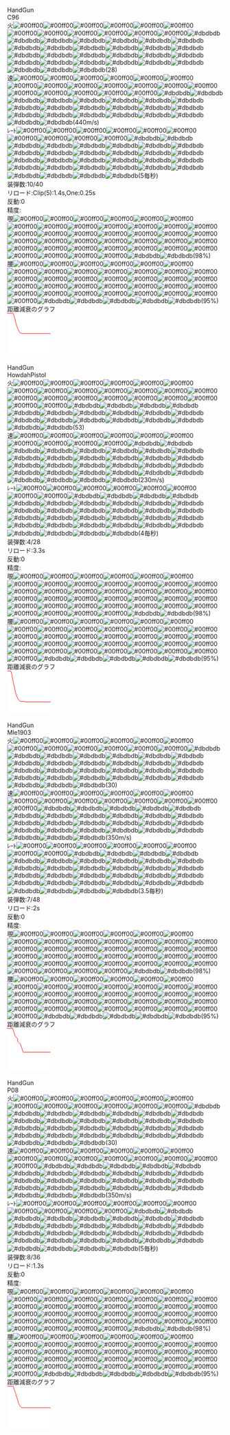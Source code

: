   
HandGun  
C96  
火![#00ff00](https://placehold.it/15/00ff00/000000?text=+)![#00ff00](https://placehold.it/15/00ff00/000000?text=+)![#00ff00](https://placehold.it/15/00ff00/000000?text=+)![#00ff00](https://placehold.it/15/00ff00/000000?text=+)![#00ff00](https://placehold.it/15/00ff00/000000?text=+)![#00ff00](https://placehold.it/15/00ff00/000000?text=+)![#00ff00](https://placehold.it/15/00ff00/000000?text=+)![#00ff00](https://placehold.it/15/00ff00/000000?text=+)![#00ff00](https://placehold.it/15/00ff00/000000?text=+)![#00ff00](https://placehold.it/15/00ff00/000000?text=+)![#00ff00](https://placehold.it/15/00ff00/000000?text=+)![#00ff00](https://placehold.it/15/00ff00/000000?text=+)![#dbdbdb](https://placehold.it/15/dbdbdb/000000?text=+)![#dbdbdb](https://placehold.it/15/dbdbdb/000000?text=+)![#dbdbdb](https://placehold.it/15/dbdbdb/000000?text=+)![#dbdbdb](https://placehold.it/15/dbdbdb/000000?text=+)![#dbdbdb](https://placehold.it/15/dbdbdb/000000?text=+)![#dbdbdb](https://placehold.it/15/dbdbdb/000000?text=+)![#dbdbdb](https://placehold.it/15/dbdbdb/000000?text=+)![#dbdbdb](https://placehold.it/15/dbdbdb/000000?text=+)![#dbdbdb](https://placehold.it/15/dbdbdb/000000?text=+)![#dbdbdb](https://placehold.it/15/dbdbdb/000000?text=+)![#dbdbdb](https://placehold.it/15/dbdbdb/000000?text=+)![#dbdbdb](https://placehold.it/15/dbdbdb/000000?text=+)![#dbdbdb](https://placehold.it/15/dbdbdb/000000?text=+)![#dbdbdb](https://placehold.it/15/dbdbdb/000000?text=+)![#dbdbdb](https://placehold.it/15/dbdbdb/000000?text=+)![#dbdbdb](https://placehold.it/15/dbdbdb/000000?text=+)![#dbdbdb](https://placehold.it/15/dbdbdb/000000?text=+)![#dbdbdb](https://placehold.it/15/dbdbdb/000000?text=+)![#dbdbdb](https://placehold.it/15/dbdbdb/000000?text=+)![#dbdbdb](https://placehold.it/15/dbdbdb/000000?text=+)![#dbdbdb](https://placehold.it/15/dbdbdb/000000?text=+)![#dbdbdb](https://placehold.it/15/dbdbdb/000000?text=+)![#dbdbdb](https://placehold.it/15/dbdbdb/000000?text=+)![#dbdbdb](https://placehold.it/15/dbdbdb/000000?text=+)![#dbdbdb](https://placehold.it/15/dbdbdb/000000?text=+)![#dbdbdb](https://placehold.it/15/dbdbdb/000000?text=+)![#dbdbdb](https://placehold.it/15/dbdbdb/000000?text=+)![#dbdbdb](https://placehold.it/15/dbdbdb/000000?text=+)(28)  
速![#00ff00](https://placehold.it/15/00ff00/000000?text=+)![#00ff00](https://placehold.it/15/00ff00/000000?text=+)![#00ff00](https://placehold.it/15/00ff00/000000?text=+)![#00ff00](https://placehold.it/15/00ff00/000000?text=+)![#00ff00](https://placehold.it/15/00ff00/000000?text=+)![#00ff00](https://placehold.it/15/00ff00/000000?text=+)![#00ff00](https://placehold.it/15/00ff00/000000?text=+)![#00ff00](https://placehold.it/15/00ff00/000000?text=+)![#00ff00](https://placehold.it/15/00ff00/000000?text=+)![#00ff00](https://placehold.it/15/00ff00/000000?text=+)![#00ff00](https://placehold.it/15/00ff00/000000?text=+)![#00ff00](https://placehold.it/15/00ff00/000000?text=+)![#00ff00](https://placehold.it/15/00ff00/000000?text=+)![#00ff00](https://placehold.it/15/00ff00/000000?text=+)![#00ff00](https://placehold.it/15/00ff00/000000?text=+)![#00ff00](https://placehold.it/15/00ff00/000000?text=+)![#00ff00](https://placehold.it/15/00ff00/000000?text=+)![#00ff00](https://placehold.it/15/00ff00/000000?text=+)![#dbdbdb](https://placehold.it/15/dbdbdb/000000?text=+)![#dbdbdb](https://placehold.it/15/dbdbdb/000000?text=+)![#dbdbdb](https://placehold.it/15/dbdbdb/000000?text=+)![#dbdbdb](https://placehold.it/15/dbdbdb/000000?text=+)![#dbdbdb](https://placehold.it/15/dbdbdb/000000?text=+)![#dbdbdb](https://placehold.it/15/dbdbdb/000000?text=+)![#dbdbdb](https://placehold.it/15/dbdbdb/000000?text=+)![#dbdbdb](https://placehold.it/15/dbdbdb/000000?text=+)![#dbdbdb](https://placehold.it/15/dbdbdb/000000?text=+)![#dbdbdb](https://placehold.it/15/dbdbdb/000000?text=+)![#dbdbdb](https://placehold.it/15/dbdbdb/000000?text=+)![#dbdbdb](https://placehold.it/15/dbdbdb/000000?text=+)![#dbdbdb](https://placehold.it/15/dbdbdb/000000?text=+)![#dbdbdb](https://placehold.it/15/dbdbdb/000000?text=+)![#dbdbdb](https://placehold.it/15/dbdbdb/000000?text=+)![#dbdbdb](https://placehold.it/15/dbdbdb/000000?text=+)![#dbdbdb](https://placehold.it/15/dbdbdb/000000?text=+)![#dbdbdb](https://placehold.it/15/dbdbdb/000000?text=+)![#dbdbdb](https://placehold.it/15/dbdbdb/000000?text=+)![#dbdbdb](https://placehold.it/15/dbdbdb/000000?text=+)![#dbdbdb](https://placehold.it/15/dbdbdb/000000?text=+)![#dbdbdb](https://placehold.it/15/dbdbdb/000000?text=+)(440m/s)  
ﾚｰﾄ![#00ff00](https://placehold.it/15/00ff00/000000?text=+)![#00ff00](https://placehold.it/15/00ff00/000000?text=+)![#00ff00](https://placehold.it/15/00ff00/000000?text=+)![#00ff00](https://placehold.it/15/00ff00/000000?text=+)![#00ff00](https://placehold.it/15/00ff00/000000?text=+)![#00ff00](https://placehold.it/15/00ff00/000000?text=+)![#00ff00](https://placehold.it/15/00ff00/000000?text=+)![#00ff00](https://placehold.it/15/00ff00/000000?text=+)![#00ff00](https://placehold.it/15/00ff00/000000?text=+)![#00ff00](https://placehold.it/15/00ff00/000000?text=+)![#dbdbdb](https://placehold.it/15/dbdbdb/000000?text=+)![#dbdbdb](https://placehold.it/15/dbdbdb/000000?text=+)![#dbdbdb](https://placehold.it/15/dbdbdb/000000?text=+)![#dbdbdb](https://placehold.it/15/dbdbdb/000000?text=+)![#dbdbdb](https://placehold.it/15/dbdbdb/000000?text=+)![#dbdbdb](https://placehold.it/15/dbdbdb/000000?text=+)![#dbdbdb](https://placehold.it/15/dbdbdb/000000?text=+)![#dbdbdb](https://placehold.it/15/dbdbdb/000000?text=+)![#dbdbdb](https://placehold.it/15/dbdbdb/000000?text=+)![#dbdbdb](https://placehold.it/15/dbdbdb/000000?text=+)![#dbdbdb](https://placehold.it/15/dbdbdb/000000?text=+)![#dbdbdb](https://placehold.it/15/dbdbdb/000000?text=+)![#dbdbdb](https://placehold.it/15/dbdbdb/000000?text=+)![#dbdbdb](https://placehold.it/15/dbdbdb/000000?text=+)![#dbdbdb](https://placehold.it/15/dbdbdb/000000?text=+)![#dbdbdb](https://placehold.it/15/dbdbdb/000000?text=+)![#dbdbdb](https://placehold.it/15/dbdbdb/000000?text=+)![#dbdbdb](https://placehold.it/15/dbdbdb/000000?text=+)![#dbdbdb](https://placehold.it/15/dbdbdb/000000?text=+)![#dbdbdb](https://placehold.it/15/dbdbdb/000000?text=+)![#dbdbdb](https://placehold.it/15/dbdbdb/000000?text=+)![#dbdbdb](https://placehold.it/15/dbdbdb/000000?text=+)![#dbdbdb](https://placehold.it/15/dbdbdb/000000?text=+)![#dbdbdb](https://placehold.it/15/dbdbdb/000000?text=+)![#dbdbdb](https://placehold.it/15/dbdbdb/000000?text=+)![#dbdbdb](https://placehold.it/15/dbdbdb/000000?text=+)![#dbdbdb](https://placehold.it/15/dbdbdb/000000?text=+)![#dbdbdb](https://placehold.it/15/dbdbdb/000000?text=+)![#dbdbdb](https://placehold.it/15/dbdbdb/000000?text=+)![#dbdbdb](https://placehold.it/15/dbdbdb/000000?text=+)(5毎秒)  
装弾数:10/40  
リロード:Clip(5):1.4s,One:0.25s  
反動:0  
精度:  
覗![#00ff00](https://placehold.it/15/00ff00/000000?text=+)![#00ff00](https://placehold.it/15/00ff00/000000?text=+)![#00ff00](https://placehold.it/15/00ff00/000000?text=+)![#00ff00](https://placehold.it/15/00ff00/000000?text=+)![#00ff00](https://placehold.it/15/00ff00/000000?text=+)![#00ff00](https://placehold.it/15/00ff00/000000?text=+)![#00ff00](https://placehold.it/15/00ff00/000000?text=+)![#00ff00](https://placehold.it/15/00ff00/000000?text=+)![#00ff00](https://placehold.it/15/00ff00/000000?text=+)![#00ff00](https://placehold.it/15/00ff00/000000?text=+)![#00ff00](https://placehold.it/15/00ff00/000000?text=+)![#00ff00](https://placehold.it/15/00ff00/000000?text=+)![#00ff00](https://placehold.it/15/00ff00/000000?text=+)![#00ff00](https://placehold.it/15/00ff00/000000?text=+)![#00ff00](https://placehold.it/15/00ff00/000000?text=+)![#00ff00](https://placehold.it/15/00ff00/000000?text=+)![#00ff00](https://placehold.it/15/00ff00/000000?text=+)![#00ff00](https://placehold.it/15/00ff00/000000?text=+)![#00ff00](https://placehold.it/15/00ff00/000000?text=+)![#00ff00](https://placehold.it/15/00ff00/000000?text=+)![#00ff00](https://placehold.it/15/00ff00/000000?text=+)![#00ff00](https://placehold.it/15/00ff00/000000?text=+)![#00ff00](https://placehold.it/15/00ff00/000000?text=+)![#00ff00](https://placehold.it/15/00ff00/000000?text=+)![#00ff00](https://placehold.it/15/00ff00/000000?text=+)![#00ff00](https://placehold.it/15/00ff00/000000?text=+)![#00ff00](https://placehold.it/15/00ff00/000000?text=+)![#00ff00](https://placehold.it/15/00ff00/000000?text=+)![#00ff00](https://placehold.it/15/00ff00/000000?text=+)![#00ff00](https://placehold.it/15/00ff00/000000?text=+)![#00ff00](https://placehold.it/15/00ff00/000000?text=+)![#00ff00](https://placehold.it/15/00ff00/000000?text=+)![#00ff00](https://placehold.it/15/00ff00/000000?text=+)![#00ff00](https://placehold.it/15/00ff00/000000?text=+)![#00ff00](https://placehold.it/15/00ff00/000000?text=+)![#00ff00](https://placehold.it/15/00ff00/000000?text=+)![#00ff00](https://placehold.it/15/00ff00/000000?text=+)![#00ff00](https://placehold.it/15/00ff00/000000?text=+)![#dbdbdb](https://placehold.it/15/dbdbdb/000000?text=+)![#dbdbdb](https://placehold.it/15/dbdbdb/000000?text=+)(98%)  
腰![#00ff00](https://placehold.it/15/00ff00/000000?text=+)![#00ff00](https://placehold.it/15/00ff00/000000?text=+)![#00ff00](https://placehold.it/15/00ff00/000000?text=+)![#00ff00](https://placehold.it/15/00ff00/000000?text=+)![#00ff00](https://placehold.it/15/00ff00/000000?text=+)![#00ff00](https://placehold.it/15/00ff00/000000?text=+)![#00ff00](https://placehold.it/15/00ff00/000000?text=+)![#00ff00](https://placehold.it/15/00ff00/000000?text=+)![#00ff00](https://placehold.it/15/00ff00/000000?text=+)![#00ff00](https://placehold.it/15/00ff00/000000?text=+)![#00ff00](https://placehold.it/15/00ff00/000000?text=+)![#00ff00](https://placehold.it/15/00ff00/000000?text=+)![#00ff00](https://placehold.it/15/00ff00/000000?text=+)![#00ff00](https://placehold.it/15/00ff00/000000?text=+)![#00ff00](https://placehold.it/15/00ff00/000000?text=+)![#00ff00](https://placehold.it/15/00ff00/000000?text=+)![#00ff00](https://placehold.it/15/00ff00/000000?text=+)![#00ff00](https://placehold.it/15/00ff00/000000?text=+)![#00ff00](https://placehold.it/15/00ff00/000000?text=+)![#00ff00](https://placehold.it/15/00ff00/000000?text=+)![#00ff00](https://placehold.it/15/00ff00/000000?text=+)![#00ff00](https://placehold.it/15/00ff00/000000?text=+)![#00ff00](https://placehold.it/15/00ff00/000000?text=+)![#00ff00](https://placehold.it/15/00ff00/000000?text=+)![#00ff00](https://placehold.it/15/00ff00/000000?text=+)![#00ff00](https://placehold.it/15/00ff00/000000?text=+)![#00ff00](https://placehold.it/15/00ff00/000000?text=+)![#00ff00](https://placehold.it/15/00ff00/000000?text=+)![#00ff00](https://placehold.it/15/00ff00/000000?text=+)![#00ff00](https://placehold.it/15/00ff00/000000?text=+)![#00ff00](https://placehold.it/15/00ff00/000000?text=+)![#00ff00](https://placehold.it/15/00ff00/000000?text=+)![#00ff00](https://placehold.it/15/00ff00/000000?text=+)![#00ff00](https://placehold.it/15/00ff00/000000?text=+)![#00ff00](https://placehold.it/15/00ff00/000000?text=+)![#dbdbdb](https://placehold.it/15/dbdbdb/000000?text=+)![#dbdbdb](https://placehold.it/15/dbdbdb/000000?text=+)![#dbdbdb](https://placehold.it/15/dbdbdb/000000?text=+)![#dbdbdb](https://placehold.it/15/dbdbdb/000000?text=+)![#dbdbdb](https://placehold.it/15/dbdbdb/000000?text=+)(95%)  
距離減衰のグラフ  
![C96](https://raw.githubusercontent.com/MineDeepRock/MineDeepRock.github.io/master/data/C96.png)
  
HandGun  
HowdahPistol  
火![#00ff00](https://placehold.it/15/00ff00/000000?text=+)![#00ff00](https://placehold.it/15/00ff00/000000?text=+)![#00ff00](https://placehold.it/15/00ff00/000000?text=+)![#00ff00](https://placehold.it/15/00ff00/000000?text=+)![#00ff00](https://placehold.it/15/00ff00/000000?text=+)![#00ff00](https://placehold.it/15/00ff00/000000?text=+)![#00ff00](https://placehold.it/15/00ff00/000000?text=+)![#00ff00](https://placehold.it/15/00ff00/000000?text=+)![#00ff00](https://placehold.it/15/00ff00/000000?text=+)![#00ff00](https://placehold.it/15/00ff00/000000?text=+)![#00ff00](https://placehold.it/15/00ff00/000000?text=+)![#00ff00](https://placehold.it/15/00ff00/000000?text=+)![#00ff00](https://placehold.it/15/00ff00/000000?text=+)![#00ff00](https://placehold.it/15/00ff00/000000?text=+)![#00ff00](https://placehold.it/15/00ff00/000000?text=+)![#00ff00](https://placehold.it/15/00ff00/000000?text=+)![#00ff00](https://placehold.it/15/00ff00/000000?text=+)![#00ff00](https://placehold.it/15/00ff00/000000?text=+)![#00ff00](https://placehold.it/15/00ff00/000000?text=+)![#00ff00](https://placehold.it/15/00ff00/000000?text=+)![#00ff00](https://placehold.it/15/00ff00/000000?text=+)![#00ff00](https://placehold.it/15/00ff00/000000?text=+)![#dbdbdb](https://placehold.it/15/dbdbdb/000000?text=+)![#dbdbdb](https://placehold.it/15/dbdbdb/000000?text=+)![#dbdbdb](https://placehold.it/15/dbdbdb/000000?text=+)![#dbdbdb](https://placehold.it/15/dbdbdb/000000?text=+)![#dbdbdb](https://placehold.it/15/dbdbdb/000000?text=+)![#dbdbdb](https://placehold.it/15/dbdbdb/000000?text=+)![#dbdbdb](https://placehold.it/15/dbdbdb/000000?text=+)![#dbdbdb](https://placehold.it/15/dbdbdb/000000?text=+)![#dbdbdb](https://placehold.it/15/dbdbdb/000000?text=+)![#dbdbdb](https://placehold.it/15/dbdbdb/000000?text=+)![#dbdbdb](https://placehold.it/15/dbdbdb/000000?text=+)![#dbdbdb](https://placehold.it/15/dbdbdb/000000?text=+)![#dbdbdb](https://placehold.it/15/dbdbdb/000000?text=+)![#dbdbdb](https://placehold.it/15/dbdbdb/000000?text=+)![#dbdbdb](https://placehold.it/15/dbdbdb/000000?text=+)![#dbdbdb](https://placehold.it/15/dbdbdb/000000?text=+)![#dbdbdb](https://placehold.it/15/dbdbdb/000000?text=+)![#dbdbdb](https://placehold.it/15/dbdbdb/000000?text=+)(53)  
速![#00ff00](https://placehold.it/15/00ff00/000000?text=+)![#00ff00](https://placehold.it/15/00ff00/000000?text=+)![#00ff00](https://placehold.it/15/00ff00/000000?text=+)![#00ff00](https://placehold.it/15/00ff00/000000?text=+)![#00ff00](https://placehold.it/15/00ff00/000000?text=+)![#00ff00](https://placehold.it/15/00ff00/000000?text=+)![#00ff00](https://placehold.it/15/00ff00/000000?text=+)![#00ff00](https://placehold.it/15/00ff00/000000?text=+)![#00ff00](https://placehold.it/15/00ff00/000000?text=+)![#00ff00](https://placehold.it/15/00ff00/000000?text=+)![#dbdbdb](https://placehold.it/15/dbdbdb/000000?text=+)![#dbdbdb](https://placehold.it/15/dbdbdb/000000?text=+)![#dbdbdb](https://placehold.it/15/dbdbdb/000000?text=+)![#dbdbdb](https://placehold.it/15/dbdbdb/000000?text=+)![#dbdbdb](https://placehold.it/15/dbdbdb/000000?text=+)![#dbdbdb](https://placehold.it/15/dbdbdb/000000?text=+)![#dbdbdb](https://placehold.it/15/dbdbdb/000000?text=+)![#dbdbdb](https://placehold.it/15/dbdbdb/000000?text=+)![#dbdbdb](https://placehold.it/15/dbdbdb/000000?text=+)![#dbdbdb](https://placehold.it/15/dbdbdb/000000?text=+)![#dbdbdb](https://placehold.it/15/dbdbdb/000000?text=+)![#dbdbdb](https://placehold.it/15/dbdbdb/000000?text=+)![#dbdbdb](https://placehold.it/15/dbdbdb/000000?text=+)![#dbdbdb](https://placehold.it/15/dbdbdb/000000?text=+)![#dbdbdb](https://placehold.it/15/dbdbdb/000000?text=+)![#dbdbdb](https://placehold.it/15/dbdbdb/000000?text=+)![#dbdbdb](https://placehold.it/15/dbdbdb/000000?text=+)![#dbdbdb](https://placehold.it/15/dbdbdb/000000?text=+)![#dbdbdb](https://placehold.it/15/dbdbdb/000000?text=+)![#dbdbdb](https://placehold.it/15/dbdbdb/000000?text=+)![#dbdbdb](https://placehold.it/15/dbdbdb/000000?text=+)![#dbdbdb](https://placehold.it/15/dbdbdb/000000?text=+)![#dbdbdb](https://placehold.it/15/dbdbdb/000000?text=+)![#dbdbdb](https://placehold.it/15/dbdbdb/000000?text=+)![#dbdbdb](https://placehold.it/15/dbdbdb/000000?text=+)![#dbdbdb](https://placehold.it/15/dbdbdb/000000?text=+)![#dbdbdb](https://placehold.it/15/dbdbdb/000000?text=+)![#dbdbdb](https://placehold.it/15/dbdbdb/000000?text=+)![#dbdbdb](https://placehold.it/15/dbdbdb/000000?text=+)![#dbdbdb](https://placehold.it/15/dbdbdb/000000?text=+)(230m/s)  
ﾚｰﾄ![#00ff00](https://placehold.it/15/00ff00/000000?text=+)![#00ff00](https://placehold.it/15/00ff00/000000?text=+)![#00ff00](https://placehold.it/15/00ff00/000000?text=+)![#00ff00](https://placehold.it/15/00ff00/000000?text=+)![#00ff00](https://placehold.it/15/00ff00/000000?text=+)![#00ff00](https://placehold.it/15/00ff00/000000?text=+)![#00ff00](https://placehold.it/15/00ff00/000000?text=+)![#00ff00](https://placehold.it/15/00ff00/000000?text=+)![#dbdbdb](https://placehold.it/15/dbdbdb/000000?text=+)![#dbdbdb](https://placehold.it/15/dbdbdb/000000?text=+)![#dbdbdb](https://placehold.it/15/dbdbdb/000000?text=+)![#dbdbdb](https://placehold.it/15/dbdbdb/000000?text=+)![#dbdbdb](https://placehold.it/15/dbdbdb/000000?text=+)![#dbdbdb](https://placehold.it/15/dbdbdb/000000?text=+)![#dbdbdb](https://placehold.it/15/dbdbdb/000000?text=+)![#dbdbdb](https://placehold.it/15/dbdbdb/000000?text=+)![#dbdbdb](https://placehold.it/15/dbdbdb/000000?text=+)![#dbdbdb](https://placehold.it/15/dbdbdb/000000?text=+)![#dbdbdb](https://placehold.it/15/dbdbdb/000000?text=+)![#dbdbdb](https://placehold.it/15/dbdbdb/000000?text=+)![#dbdbdb](https://placehold.it/15/dbdbdb/000000?text=+)![#dbdbdb](https://placehold.it/15/dbdbdb/000000?text=+)![#dbdbdb](https://placehold.it/15/dbdbdb/000000?text=+)![#dbdbdb](https://placehold.it/15/dbdbdb/000000?text=+)![#dbdbdb](https://placehold.it/15/dbdbdb/000000?text=+)![#dbdbdb](https://placehold.it/15/dbdbdb/000000?text=+)![#dbdbdb](https://placehold.it/15/dbdbdb/000000?text=+)![#dbdbdb](https://placehold.it/15/dbdbdb/000000?text=+)![#dbdbdb](https://placehold.it/15/dbdbdb/000000?text=+)![#dbdbdb](https://placehold.it/15/dbdbdb/000000?text=+)![#dbdbdb](https://placehold.it/15/dbdbdb/000000?text=+)![#dbdbdb](https://placehold.it/15/dbdbdb/000000?text=+)![#dbdbdb](https://placehold.it/15/dbdbdb/000000?text=+)![#dbdbdb](https://placehold.it/15/dbdbdb/000000?text=+)![#dbdbdb](https://placehold.it/15/dbdbdb/000000?text=+)![#dbdbdb](https://placehold.it/15/dbdbdb/000000?text=+)![#dbdbdb](https://placehold.it/15/dbdbdb/000000?text=+)![#dbdbdb](https://placehold.it/15/dbdbdb/000000?text=+)![#dbdbdb](https://placehold.it/15/dbdbdb/000000?text=+)![#dbdbdb](https://placehold.it/15/dbdbdb/000000?text=+)(4毎秒)  
装弾数:4/28  
リロード:3.3s  
反動:0  
精度:  
覗![#00ff00](https://placehold.it/15/00ff00/000000?text=+)![#00ff00](https://placehold.it/15/00ff00/000000?text=+)![#00ff00](https://placehold.it/15/00ff00/000000?text=+)![#00ff00](https://placehold.it/15/00ff00/000000?text=+)![#00ff00](https://placehold.it/15/00ff00/000000?text=+)![#00ff00](https://placehold.it/15/00ff00/000000?text=+)![#00ff00](https://placehold.it/15/00ff00/000000?text=+)![#00ff00](https://placehold.it/15/00ff00/000000?text=+)![#00ff00](https://placehold.it/15/00ff00/000000?text=+)![#00ff00](https://placehold.it/15/00ff00/000000?text=+)![#00ff00](https://placehold.it/15/00ff00/000000?text=+)![#00ff00](https://placehold.it/15/00ff00/000000?text=+)![#00ff00](https://placehold.it/15/00ff00/000000?text=+)![#00ff00](https://placehold.it/15/00ff00/000000?text=+)![#00ff00](https://placehold.it/15/00ff00/000000?text=+)![#00ff00](https://placehold.it/15/00ff00/000000?text=+)![#00ff00](https://placehold.it/15/00ff00/000000?text=+)![#00ff00](https://placehold.it/15/00ff00/000000?text=+)![#00ff00](https://placehold.it/15/00ff00/000000?text=+)![#00ff00](https://placehold.it/15/00ff00/000000?text=+)![#00ff00](https://placehold.it/15/00ff00/000000?text=+)![#00ff00](https://placehold.it/15/00ff00/000000?text=+)![#00ff00](https://placehold.it/15/00ff00/000000?text=+)![#00ff00](https://placehold.it/15/00ff00/000000?text=+)![#00ff00](https://placehold.it/15/00ff00/000000?text=+)![#00ff00](https://placehold.it/15/00ff00/000000?text=+)![#00ff00](https://placehold.it/15/00ff00/000000?text=+)![#00ff00](https://placehold.it/15/00ff00/000000?text=+)![#00ff00](https://placehold.it/15/00ff00/000000?text=+)![#00ff00](https://placehold.it/15/00ff00/000000?text=+)![#00ff00](https://placehold.it/15/00ff00/000000?text=+)![#00ff00](https://placehold.it/15/00ff00/000000?text=+)![#00ff00](https://placehold.it/15/00ff00/000000?text=+)![#00ff00](https://placehold.it/15/00ff00/000000?text=+)![#00ff00](https://placehold.it/15/00ff00/000000?text=+)![#00ff00](https://placehold.it/15/00ff00/000000?text=+)![#00ff00](https://placehold.it/15/00ff00/000000?text=+)![#00ff00](https://placehold.it/15/00ff00/000000?text=+)![#dbdbdb](https://placehold.it/15/dbdbdb/000000?text=+)![#dbdbdb](https://placehold.it/15/dbdbdb/000000?text=+)(98%)  
腰![#00ff00](https://placehold.it/15/00ff00/000000?text=+)![#00ff00](https://placehold.it/15/00ff00/000000?text=+)![#00ff00](https://placehold.it/15/00ff00/000000?text=+)![#00ff00](https://placehold.it/15/00ff00/000000?text=+)![#00ff00](https://placehold.it/15/00ff00/000000?text=+)![#00ff00](https://placehold.it/15/00ff00/000000?text=+)![#00ff00](https://placehold.it/15/00ff00/000000?text=+)![#00ff00](https://placehold.it/15/00ff00/000000?text=+)![#00ff00](https://placehold.it/15/00ff00/000000?text=+)![#00ff00](https://placehold.it/15/00ff00/000000?text=+)![#00ff00](https://placehold.it/15/00ff00/000000?text=+)![#00ff00](https://placehold.it/15/00ff00/000000?text=+)![#00ff00](https://placehold.it/15/00ff00/000000?text=+)![#00ff00](https://placehold.it/15/00ff00/000000?text=+)![#00ff00](https://placehold.it/15/00ff00/000000?text=+)![#00ff00](https://placehold.it/15/00ff00/000000?text=+)![#00ff00](https://placehold.it/15/00ff00/000000?text=+)![#00ff00](https://placehold.it/15/00ff00/000000?text=+)![#00ff00](https://placehold.it/15/00ff00/000000?text=+)![#00ff00](https://placehold.it/15/00ff00/000000?text=+)![#00ff00](https://placehold.it/15/00ff00/000000?text=+)![#00ff00](https://placehold.it/15/00ff00/000000?text=+)![#00ff00](https://placehold.it/15/00ff00/000000?text=+)![#00ff00](https://placehold.it/15/00ff00/000000?text=+)![#00ff00](https://placehold.it/15/00ff00/000000?text=+)![#00ff00](https://placehold.it/15/00ff00/000000?text=+)![#00ff00](https://placehold.it/15/00ff00/000000?text=+)![#00ff00](https://placehold.it/15/00ff00/000000?text=+)![#00ff00](https://placehold.it/15/00ff00/000000?text=+)![#00ff00](https://placehold.it/15/00ff00/000000?text=+)![#00ff00](https://placehold.it/15/00ff00/000000?text=+)![#00ff00](https://placehold.it/15/00ff00/000000?text=+)![#00ff00](https://placehold.it/15/00ff00/000000?text=+)![#00ff00](https://placehold.it/15/00ff00/000000?text=+)![#00ff00](https://placehold.it/15/00ff00/000000?text=+)![#dbdbdb](https://placehold.it/15/dbdbdb/000000?text=+)![#dbdbdb](https://placehold.it/15/dbdbdb/000000?text=+)![#dbdbdb](https://placehold.it/15/dbdbdb/000000?text=+)![#dbdbdb](https://placehold.it/15/dbdbdb/000000?text=+)![#dbdbdb](https://placehold.it/15/dbdbdb/000000?text=+)(95%)  
距離減衰のグラフ  
![HowdahPistol](https://raw.githubusercontent.com/MineDeepRock/MineDeepRock.github.io/master/data/HowdahPistol.png)
  
HandGun  
Mle1903  
火![#00ff00](https://placehold.it/15/00ff00/000000?text=+)![#00ff00](https://placehold.it/15/00ff00/000000?text=+)![#00ff00](https://placehold.it/15/00ff00/000000?text=+)![#00ff00](https://placehold.it/15/00ff00/000000?text=+)![#00ff00](https://placehold.it/15/00ff00/000000?text=+)![#00ff00](https://placehold.it/15/00ff00/000000?text=+)![#00ff00](https://placehold.it/15/00ff00/000000?text=+)![#00ff00](https://placehold.it/15/00ff00/000000?text=+)![#00ff00](https://placehold.it/15/00ff00/000000?text=+)![#00ff00](https://placehold.it/15/00ff00/000000?text=+)![#00ff00](https://placehold.it/15/00ff00/000000?text=+)![#00ff00](https://placehold.it/15/00ff00/000000?text=+)![#dbdbdb](https://placehold.it/15/dbdbdb/000000?text=+)![#dbdbdb](https://placehold.it/15/dbdbdb/000000?text=+)![#dbdbdb](https://placehold.it/15/dbdbdb/000000?text=+)![#dbdbdb](https://placehold.it/15/dbdbdb/000000?text=+)![#dbdbdb](https://placehold.it/15/dbdbdb/000000?text=+)![#dbdbdb](https://placehold.it/15/dbdbdb/000000?text=+)![#dbdbdb](https://placehold.it/15/dbdbdb/000000?text=+)![#dbdbdb](https://placehold.it/15/dbdbdb/000000?text=+)![#dbdbdb](https://placehold.it/15/dbdbdb/000000?text=+)![#dbdbdb](https://placehold.it/15/dbdbdb/000000?text=+)![#dbdbdb](https://placehold.it/15/dbdbdb/000000?text=+)![#dbdbdb](https://placehold.it/15/dbdbdb/000000?text=+)![#dbdbdb](https://placehold.it/15/dbdbdb/000000?text=+)![#dbdbdb](https://placehold.it/15/dbdbdb/000000?text=+)![#dbdbdb](https://placehold.it/15/dbdbdb/000000?text=+)![#dbdbdb](https://placehold.it/15/dbdbdb/000000?text=+)![#dbdbdb](https://placehold.it/15/dbdbdb/000000?text=+)![#dbdbdb](https://placehold.it/15/dbdbdb/000000?text=+)![#dbdbdb](https://placehold.it/15/dbdbdb/000000?text=+)![#dbdbdb](https://placehold.it/15/dbdbdb/000000?text=+)![#dbdbdb](https://placehold.it/15/dbdbdb/000000?text=+)![#dbdbdb](https://placehold.it/15/dbdbdb/000000?text=+)![#dbdbdb](https://placehold.it/15/dbdbdb/000000?text=+)![#dbdbdb](https://placehold.it/15/dbdbdb/000000?text=+)![#dbdbdb](https://placehold.it/15/dbdbdb/000000?text=+)![#dbdbdb](https://placehold.it/15/dbdbdb/000000?text=+)![#dbdbdb](https://placehold.it/15/dbdbdb/000000?text=+)![#dbdbdb](https://placehold.it/15/dbdbdb/000000?text=+)(30)  
速![#00ff00](https://placehold.it/15/00ff00/000000?text=+)![#00ff00](https://placehold.it/15/00ff00/000000?text=+)![#00ff00](https://placehold.it/15/00ff00/000000?text=+)![#00ff00](https://placehold.it/15/00ff00/000000?text=+)![#00ff00](https://placehold.it/15/00ff00/000000?text=+)![#00ff00](https://placehold.it/15/00ff00/000000?text=+)![#00ff00](https://placehold.it/15/00ff00/000000?text=+)![#00ff00](https://placehold.it/15/00ff00/000000?text=+)![#00ff00](https://placehold.it/15/00ff00/000000?text=+)![#00ff00](https://placehold.it/15/00ff00/000000?text=+)![#00ff00](https://placehold.it/15/00ff00/000000?text=+)![#00ff00](https://placehold.it/15/00ff00/000000?text=+)![#00ff00](https://placehold.it/15/00ff00/000000?text=+)![#00ff00](https://placehold.it/15/00ff00/000000?text=+)![#dbdbdb](https://placehold.it/15/dbdbdb/000000?text=+)![#dbdbdb](https://placehold.it/15/dbdbdb/000000?text=+)![#dbdbdb](https://placehold.it/15/dbdbdb/000000?text=+)![#dbdbdb](https://placehold.it/15/dbdbdb/000000?text=+)![#dbdbdb](https://placehold.it/15/dbdbdb/000000?text=+)![#dbdbdb](https://placehold.it/15/dbdbdb/000000?text=+)![#dbdbdb](https://placehold.it/15/dbdbdb/000000?text=+)![#dbdbdb](https://placehold.it/15/dbdbdb/000000?text=+)![#dbdbdb](https://placehold.it/15/dbdbdb/000000?text=+)![#dbdbdb](https://placehold.it/15/dbdbdb/000000?text=+)![#dbdbdb](https://placehold.it/15/dbdbdb/000000?text=+)![#dbdbdb](https://placehold.it/15/dbdbdb/000000?text=+)![#dbdbdb](https://placehold.it/15/dbdbdb/000000?text=+)![#dbdbdb](https://placehold.it/15/dbdbdb/000000?text=+)![#dbdbdb](https://placehold.it/15/dbdbdb/000000?text=+)![#dbdbdb](https://placehold.it/15/dbdbdb/000000?text=+)![#dbdbdb](https://placehold.it/15/dbdbdb/000000?text=+)![#dbdbdb](https://placehold.it/15/dbdbdb/000000?text=+)![#dbdbdb](https://placehold.it/15/dbdbdb/000000?text=+)![#dbdbdb](https://placehold.it/15/dbdbdb/000000?text=+)![#dbdbdb](https://placehold.it/15/dbdbdb/000000?text=+)![#dbdbdb](https://placehold.it/15/dbdbdb/000000?text=+)![#dbdbdb](https://placehold.it/15/dbdbdb/000000?text=+)![#dbdbdb](https://placehold.it/15/dbdbdb/000000?text=+)![#dbdbdb](https://placehold.it/15/dbdbdb/000000?text=+)![#dbdbdb](https://placehold.it/15/dbdbdb/000000?text=+)(350m/s)  
ﾚｰﾄ![#00ff00](https://placehold.it/15/00ff00/000000?text=+)![#00ff00](https://placehold.it/15/00ff00/000000?text=+)![#00ff00](https://placehold.it/15/00ff00/000000?text=+)![#00ff00](https://placehold.it/15/00ff00/000000?text=+)![#00ff00](https://placehold.it/15/00ff00/000000?text=+)![#00ff00](https://placehold.it/15/00ff00/000000?text=+)![#00ff00](https://placehold.it/15/00ff00/000000?text=+)![#00ff00](https://placehold.it/15/00ff00/000000?text=+)![#dbdbdb](https://placehold.it/15/dbdbdb/000000?text=+)![#dbdbdb](https://placehold.it/15/dbdbdb/000000?text=+)![#dbdbdb](https://placehold.it/15/dbdbdb/000000?text=+)![#dbdbdb](https://placehold.it/15/dbdbdb/000000?text=+)![#dbdbdb](https://placehold.it/15/dbdbdb/000000?text=+)![#dbdbdb](https://placehold.it/15/dbdbdb/000000?text=+)![#dbdbdb](https://placehold.it/15/dbdbdb/000000?text=+)![#dbdbdb](https://placehold.it/15/dbdbdb/000000?text=+)![#dbdbdb](https://placehold.it/15/dbdbdb/000000?text=+)![#dbdbdb](https://placehold.it/15/dbdbdb/000000?text=+)![#dbdbdb](https://placehold.it/15/dbdbdb/000000?text=+)![#dbdbdb](https://placehold.it/15/dbdbdb/000000?text=+)![#dbdbdb](https://placehold.it/15/dbdbdb/000000?text=+)![#dbdbdb](https://placehold.it/15/dbdbdb/000000?text=+)![#dbdbdb](https://placehold.it/15/dbdbdb/000000?text=+)![#dbdbdb](https://placehold.it/15/dbdbdb/000000?text=+)![#dbdbdb](https://placehold.it/15/dbdbdb/000000?text=+)![#dbdbdb](https://placehold.it/15/dbdbdb/000000?text=+)![#dbdbdb](https://placehold.it/15/dbdbdb/000000?text=+)![#dbdbdb](https://placehold.it/15/dbdbdb/000000?text=+)![#dbdbdb](https://placehold.it/15/dbdbdb/000000?text=+)![#dbdbdb](https://placehold.it/15/dbdbdb/000000?text=+)![#dbdbdb](https://placehold.it/15/dbdbdb/000000?text=+)![#dbdbdb](https://placehold.it/15/dbdbdb/000000?text=+)![#dbdbdb](https://placehold.it/15/dbdbdb/000000?text=+)![#dbdbdb](https://placehold.it/15/dbdbdb/000000?text=+)![#dbdbdb](https://placehold.it/15/dbdbdb/000000?text=+)![#dbdbdb](https://placehold.it/15/dbdbdb/000000?text=+)![#dbdbdb](https://placehold.it/15/dbdbdb/000000?text=+)![#dbdbdb](https://placehold.it/15/dbdbdb/000000?text=+)![#dbdbdb](https://placehold.it/15/dbdbdb/000000?text=+)![#dbdbdb](https://placehold.it/15/dbdbdb/000000?text=+)(3.5毎秒)  
装弾数:7/48  
リロード:2s  
反動:0  
精度:  
覗![#00ff00](https://placehold.it/15/00ff00/000000?text=+)![#00ff00](https://placehold.it/15/00ff00/000000?text=+)![#00ff00](https://placehold.it/15/00ff00/000000?text=+)![#00ff00](https://placehold.it/15/00ff00/000000?text=+)![#00ff00](https://placehold.it/15/00ff00/000000?text=+)![#00ff00](https://placehold.it/15/00ff00/000000?text=+)![#00ff00](https://placehold.it/15/00ff00/000000?text=+)![#00ff00](https://placehold.it/15/00ff00/000000?text=+)![#00ff00](https://placehold.it/15/00ff00/000000?text=+)![#00ff00](https://placehold.it/15/00ff00/000000?text=+)![#00ff00](https://placehold.it/15/00ff00/000000?text=+)![#00ff00](https://placehold.it/15/00ff00/000000?text=+)![#00ff00](https://placehold.it/15/00ff00/000000?text=+)![#00ff00](https://placehold.it/15/00ff00/000000?text=+)![#00ff00](https://placehold.it/15/00ff00/000000?text=+)![#00ff00](https://placehold.it/15/00ff00/000000?text=+)![#00ff00](https://placehold.it/15/00ff00/000000?text=+)![#00ff00](https://placehold.it/15/00ff00/000000?text=+)![#00ff00](https://placehold.it/15/00ff00/000000?text=+)![#00ff00](https://placehold.it/15/00ff00/000000?text=+)![#00ff00](https://placehold.it/15/00ff00/000000?text=+)![#00ff00](https://placehold.it/15/00ff00/000000?text=+)![#00ff00](https://placehold.it/15/00ff00/000000?text=+)![#00ff00](https://placehold.it/15/00ff00/000000?text=+)![#00ff00](https://placehold.it/15/00ff00/000000?text=+)![#00ff00](https://placehold.it/15/00ff00/000000?text=+)![#00ff00](https://placehold.it/15/00ff00/000000?text=+)![#00ff00](https://placehold.it/15/00ff00/000000?text=+)![#00ff00](https://placehold.it/15/00ff00/000000?text=+)![#00ff00](https://placehold.it/15/00ff00/000000?text=+)![#00ff00](https://placehold.it/15/00ff00/000000?text=+)![#00ff00](https://placehold.it/15/00ff00/000000?text=+)![#00ff00](https://placehold.it/15/00ff00/000000?text=+)![#00ff00](https://placehold.it/15/00ff00/000000?text=+)![#00ff00](https://placehold.it/15/00ff00/000000?text=+)![#00ff00](https://placehold.it/15/00ff00/000000?text=+)![#00ff00](https://placehold.it/15/00ff00/000000?text=+)![#00ff00](https://placehold.it/15/00ff00/000000?text=+)![#dbdbdb](https://placehold.it/15/dbdbdb/000000?text=+)![#dbdbdb](https://placehold.it/15/dbdbdb/000000?text=+)(98%)  
腰![#00ff00](https://placehold.it/15/00ff00/000000?text=+)![#00ff00](https://placehold.it/15/00ff00/000000?text=+)![#00ff00](https://placehold.it/15/00ff00/000000?text=+)![#00ff00](https://placehold.it/15/00ff00/000000?text=+)![#00ff00](https://placehold.it/15/00ff00/000000?text=+)![#00ff00](https://placehold.it/15/00ff00/000000?text=+)![#00ff00](https://placehold.it/15/00ff00/000000?text=+)![#00ff00](https://placehold.it/15/00ff00/000000?text=+)![#00ff00](https://placehold.it/15/00ff00/000000?text=+)![#00ff00](https://placehold.it/15/00ff00/000000?text=+)![#00ff00](https://placehold.it/15/00ff00/000000?text=+)![#00ff00](https://placehold.it/15/00ff00/000000?text=+)![#00ff00](https://placehold.it/15/00ff00/000000?text=+)![#00ff00](https://placehold.it/15/00ff00/000000?text=+)![#00ff00](https://placehold.it/15/00ff00/000000?text=+)![#00ff00](https://placehold.it/15/00ff00/000000?text=+)![#00ff00](https://placehold.it/15/00ff00/000000?text=+)![#00ff00](https://placehold.it/15/00ff00/000000?text=+)![#00ff00](https://placehold.it/15/00ff00/000000?text=+)![#00ff00](https://placehold.it/15/00ff00/000000?text=+)![#00ff00](https://placehold.it/15/00ff00/000000?text=+)![#00ff00](https://placehold.it/15/00ff00/000000?text=+)![#00ff00](https://placehold.it/15/00ff00/000000?text=+)![#00ff00](https://placehold.it/15/00ff00/000000?text=+)![#00ff00](https://placehold.it/15/00ff00/000000?text=+)![#00ff00](https://placehold.it/15/00ff00/000000?text=+)![#00ff00](https://placehold.it/15/00ff00/000000?text=+)![#00ff00](https://placehold.it/15/00ff00/000000?text=+)![#00ff00](https://placehold.it/15/00ff00/000000?text=+)![#00ff00](https://placehold.it/15/00ff00/000000?text=+)![#00ff00](https://placehold.it/15/00ff00/000000?text=+)![#00ff00](https://placehold.it/15/00ff00/000000?text=+)![#00ff00](https://placehold.it/15/00ff00/000000?text=+)![#00ff00](https://placehold.it/15/00ff00/000000?text=+)![#00ff00](https://placehold.it/15/00ff00/000000?text=+)![#dbdbdb](https://placehold.it/15/dbdbdb/000000?text=+)![#dbdbdb](https://placehold.it/15/dbdbdb/000000?text=+)![#dbdbdb](https://placehold.it/15/dbdbdb/000000?text=+)![#dbdbdb](https://placehold.it/15/dbdbdb/000000?text=+)![#dbdbdb](https://placehold.it/15/dbdbdb/000000?text=+)(95%)  
距離減衰のグラフ  
![Mle1903](https://raw.githubusercontent.com/MineDeepRock/MineDeepRock.github.io/master/data/Mle1903.png)
  
HandGun  
P08  
火![#00ff00](https://placehold.it/15/00ff00/000000?text=+)![#00ff00](https://placehold.it/15/00ff00/000000?text=+)![#00ff00](https://placehold.it/15/00ff00/000000?text=+)![#00ff00](https://placehold.it/15/00ff00/000000?text=+)![#00ff00](https://placehold.it/15/00ff00/000000?text=+)![#00ff00](https://placehold.it/15/00ff00/000000?text=+)![#00ff00](https://placehold.it/15/00ff00/000000?text=+)![#00ff00](https://placehold.it/15/00ff00/000000?text=+)![#00ff00](https://placehold.it/15/00ff00/000000?text=+)![#00ff00](https://placehold.it/15/00ff00/000000?text=+)![#00ff00](https://placehold.it/15/00ff00/000000?text=+)![#00ff00](https://placehold.it/15/00ff00/000000?text=+)![#dbdbdb](https://placehold.it/15/dbdbdb/000000?text=+)![#dbdbdb](https://placehold.it/15/dbdbdb/000000?text=+)![#dbdbdb](https://placehold.it/15/dbdbdb/000000?text=+)![#dbdbdb](https://placehold.it/15/dbdbdb/000000?text=+)![#dbdbdb](https://placehold.it/15/dbdbdb/000000?text=+)![#dbdbdb](https://placehold.it/15/dbdbdb/000000?text=+)![#dbdbdb](https://placehold.it/15/dbdbdb/000000?text=+)![#dbdbdb](https://placehold.it/15/dbdbdb/000000?text=+)![#dbdbdb](https://placehold.it/15/dbdbdb/000000?text=+)![#dbdbdb](https://placehold.it/15/dbdbdb/000000?text=+)![#dbdbdb](https://placehold.it/15/dbdbdb/000000?text=+)![#dbdbdb](https://placehold.it/15/dbdbdb/000000?text=+)![#dbdbdb](https://placehold.it/15/dbdbdb/000000?text=+)![#dbdbdb](https://placehold.it/15/dbdbdb/000000?text=+)![#dbdbdb](https://placehold.it/15/dbdbdb/000000?text=+)![#dbdbdb](https://placehold.it/15/dbdbdb/000000?text=+)![#dbdbdb](https://placehold.it/15/dbdbdb/000000?text=+)![#dbdbdb](https://placehold.it/15/dbdbdb/000000?text=+)![#dbdbdb](https://placehold.it/15/dbdbdb/000000?text=+)![#dbdbdb](https://placehold.it/15/dbdbdb/000000?text=+)![#dbdbdb](https://placehold.it/15/dbdbdb/000000?text=+)![#dbdbdb](https://placehold.it/15/dbdbdb/000000?text=+)![#dbdbdb](https://placehold.it/15/dbdbdb/000000?text=+)![#dbdbdb](https://placehold.it/15/dbdbdb/000000?text=+)![#dbdbdb](https://placehold.it/15/dbdbdb/000000?text=+)![#dbdbdb](https://placehold.it/15/dbdbdb/000000?text=+)![#dbdbdb](https://placehold.it/15/dbdbdb/000000?text=+)![#dbdbdb](https://placehold.it/15/dbdbdb/000000?text=+)(30)  
速![#00ff00](https://placehold.it/15/00ff00/000000?text=+)![#00ff00](https://placehold.it/15/00ff00/000000?text=+)![#00ff00](https://placehold.it/15/00ff00/000000?text=+)![#00ff00](https://placehold.it/15/00ff00/000000?text=+)![#00ff00](https://placehold.it/15/00ff00/000000?text=+)![#00ff00](https://placehold.it/15/00ff00/000000?text=+)![#00ff00](https://placehold.it/15/00ff00/000000?text=+)![#00ff00](https://placehold.it/15/00ff00/000000?text=+)![#00ff00](https://placehold.it/15/00ff00/000000?text=+)![#00ff00](https://placehold.it/15/00ff00/000000?text=+)![#00ff00](https://placehold.it/15/00ff00/000000?text=+)![#00ff00](https://placehold.it/15/00ff00/000000?text=+)![#00ff00](https://placehold.it/15/00ff00/000000?text=+)![#00ff00](https://placehold.it/15/00ff00/000000?text=+)![#dbdbdb](https://placehold.it/15/dbdbdb/000000?text=+)![#dbdbdb](https://placehold.it/15/dbdbdb/000000?text=+)![#dbdbdb](https://placehold.it/15/dbdbdb/000000?text=+)![#dbdbdb](https://placehold.it/15/dbdbdb/000000?text=+)![#dbdbdb](https://placehold.it/15/dbdbdb/000000?text=+)![#dbdbdb](https://placehold.it/15/dbdbdb/000000?text=+)![#dbdbdb](https://placehold.it/15/dbdbdb/000000?text=+)![#dbdbdb](https://placehold.it/15/dbdbdb/000000?text=+)![#dbdbdb](https://placehold.it/15/dbdbdb/000000?text=+)![#dbdbdb](https://placehold.it/15/dbdbdb/000000?text=+)![#dbdbdb](https://placehold.it/15/dbdbdb/000000?text=+)![#dbdbdb](https://placehold.it/15/dbdbdb/000000?text=+)![#dbdbdb](https://placehold.it/15/dbdbdb/000000?text=+)![#dbdbdb](https://placehold.it/15/dbdbdb/000000?text=+)![#dbdbdb](https://placehold.it/15/dbdbdb/000000?text=+)![#dbdbdb](https://placehold.it/15/dbdbdb/000000?text=+)![#dbdbdb](https://placehold.it/15/dbdbdb/000000?text=+)![#dbdbdb](https://placehold.it/15/dbdbdb/000000?text=+)![#dbdbdb](https://placehold.it/15/dbdbdb/000000?text=+)![#dbdbdb](https://placehold.it/15/dbdbdb/000000?text=+)![#dbdbdb](https://placehold.it/15/dbdbdb/000000?text=+)![#dbdbdb](https://placehold.it/15/dbdbdb/000000?text=+)![#dbdbdb](https://placehold.it/15/dbdbdb/000000?text=+)![#dbdbdb](https://placehold.it/15/dbdbdb/000000?text=+)![#dbdbdb](https://placehold.it/15/dbdbdb/000000?text=+)![#dbdbdb](https://placehold.it/15/dbdbdb/000000?text=+)(350m/s)  
ﾚｰﾄ![#00ff00](https://placehold.it/15/00ff00/000000?text=+)![#00ff00](https://placehold.it/15/00ff00/000000?text=+)![#00ff00](https://placehold.it/15/00ff00/000000?text=+)![#00ff00](https://placehold.it/15/00ff00/000000?text=+)![#00ff00](https://placehold.it/15/00ff00/000000?text=+)![#00ff00](https://placehold.it/15/00ff00/000000?text=+)![#00ff00](https://placehold.it/15/00ff00/000000?text=+)![#00ff00](https://placehold.it/15/00ff00/000000?text=+)![#00ff00](https://placehold.it/15/00ff00/000000?text=+)![#00ff00](https://placehold.it/15/00ff00/000000?text=+)![#dbdbdb](https://placehold.it/15/dbdbdb/000000?text=+)![#dbdbdb](https://placehold.it/15/dbdbdb/000000?text=+)![#dbdbdb](https://placehold.it/15/dbdbdb/000000?text=+)![#dbdbdb](https://placehold.it/15/dbdbdb/000000?text=+)![#dbdbdb](https://placehold.it/15/dbdbdb/000000?text=+)![#dbdbdb](https://placehold.it/15/dbdbdb/000000?text=+)![#dbdbdb](https://placehold.it/15/dbdbdb/000000?text=+)![#dbdbdb](https://placehold.it/15/dbdbdb/000000?text=+)![#dbdbdb](https://placehold.it/15/dbdbdb/000000?text=+)![#dbdbdb](https://placehold.it/15/dbdbdb/000000?text=+)![#dbdbdb](https://placehold.it/15/dbdbdb/000000?text=+)![#dbdbdb](https://placehold.it/15/dbdbdb/000000?text=+)![#dbdbdb](https://placehold.it/15/dbdbdb/000000?text=+)![#dbdbdb](https://placehold.it/15/dbdbdb/000000?text=+)![#dbdbdb](https://placehold.it/15/dbdbdb/000000?text=+)![#dbdbdb](https://placehold.it/15/dbdbdb/000000?text=+)![#dbdbdb](https://placehold.it/15/dbdbdb/000000?text=+)![#dbdbdb](https://placehold.it/15/dbdbdb/000000?text=+)![#dbdbdb](https://placehold.it/15/dbdbdb/000000?text=+)![#dbdbdb](https://placehold.it/15/dbdbdb/000000?text=+)![#dbdbdb](https://placehold.it/15/dbdbdb/000000?text=+)![#dbdbdb](https://placehold.it/15/dbdbdb/000000?text=+)![#dbdbdb](https://placehold.it/15/dbdbdb/000000?text=+)![#dbdbdb](https://placehold.it/15/dbdbdb/000000?text=+)![#dbdbdb](https://placehold.it/15/dbdbdb/000000?text=+)![#dbdbdb](https://placehold.it/15/dbdbdb/000000?text=+)![#dbdbdb](https://placehold.it/15/dbdbdb/000000?text=+)![#dbdbdb](https://placehold.it/15/dbdbdb/000000?text=+)![#dbdbdb](https://placehold.it/15/dbdbdb/000000?text=+)![#dbdbdb](https://placehold.it/15/dbdbdb/000000?text=+)(5毎秒)  
装弾数:8/36  
リロード:1.3s  
反動:0  
精度:  
覗![#00ff00](https://placehold.it/15/00ff00/000000?text=+)![#00ff00](https://placehold.it/15/00ff00/000000?text=+)![#00ff00](https://placehold.it/15/00ff00/000000?text=+)![#00ff00](https://placehold.it/15/00ff00/000000?text=+)![#00ff00](https://placehold.it/15/00ff00/000000?text=+)![#00ff00](https://placehold.it/15/00ff00/000000?text=+)![#00ff00](https://placehold.it/15/00ff00/000000?text=+)![#00ff00](https://placehold.it/15/00ff00/000000?text=+)![#00ff00](https://placehold.it/15/00ff00/000000?text=+)![#00ff00](https://placehold.it/15/00ff00/000000?text=+)![#00ff00](https://placehold.it/15/00ff00/000000?text=+)![#00ff00](https://placehold.it/15/00ff00/000000?text=+)![#00ff00](https://placehold.it/15/00ff00/000000?text=+)![#00ff00](https://placehold.it/15/00ff00/000000?text=+)![#00ff00](https://placehold.it/15/00ff00/000000?text=+)![#00ff00](https://placehold.it/15/00ff00/000000?text=+)![#00ff00](https://placehold.it/15/00ff00/000000?text=+)![#00ff00](https://placehold.it/15/00ff00/000000?text=+)![#00ff00](https://placehold.it/15/00ff00/000000?text=+)![#00ff00](https://placehold.it/15/00ff00/000000?text=+)![#00ff00](https://placehold.it/15/00ff00/000000?text=+)![#00ff00](https://placehold.it/15/00ff00/000000?text=+)![#00ff00](https://placehold.it/15/00ff00/000000?text=+)![#00ff00](https://placehold.it/15/00ff00/000000?text=+)![#00ff00](https://placehold.it/15/00ff00/000000?text=+)![#00ff00](https://placehold.it/15/00ff00/000000?text=+)![#00ff00](https://placehold.it/15/00ff00/000000?text=+)![#00ff00](https://placehold.it/15/00ff00/000000?text=+)![#00ff00](https://placehold.it/15/00ff00/000000?text=+)![#00ff00](https://placehold.it/15/00ff00/000000?text=+)![#00ff00](https://placehold.it/15/00ff00/000000?text=+)![#00ff00](https://placehold.it/15/00ff00/000000?text=+)![#00ff00](https://placehold.it/15/00ff00/000000?text=+)![#00ff00](https://placehold.it/15/00ff00/000000?text=+)![#00ff00](https://placehold.it/15/00ff00/000000?text=+)![#00ff00](https://placehold.it/15/00ff00/000000?text=+)![#00ff00](https://placehold.it/15/00ff00/000000?text=+)![#00ff00](https://placehold.it/15/00ff00/000000?text=+)![#dbdbdb](https://placehold.it/15/dbdbdb/000000?text=+)![#dbdbdb](https://placehold.it/15/dbdbdb/000000?text=+)(98%)  
腰![#00ff00](https://placehold.it/15/00ff00/000000?text=+)![#00ff00](https://placehold.it/15/00ff00/000000?text=+)![#00ff00](https://placehold.it/15/00ff00/000000?text=+)![#00ff00](https://placehold.it/15/00ff00/000000?text=+)![#00ff00](https://placehold.it/15/00ff00/000000?text=+)![#00ff00](https://placehold.it/15/00ff00/000000?text=+)![#00ff00](https://placehold.it/15/00ff00/000000?text=+)![#00ff00](https://placehold.it/15/00ff00/000000?text=+)![#00ff00](https://placehold.it/15/00ff00/000000?text=+)![#00ff00](https://placehold.it/15/00ff00/000000?text=+)![#00ff00](https://placehold.it/15/00ff00/000000?text=+)![#00ff00](https://placehold.it/15/00ff00/000000?text=+)![#00ff00](https://placehold.it/15/00ff00/000000?text=+)![#00ff00](https://placehold.it/15/00ff00/000000?text=+)![#00ff00](https://placehold.it/15/00ff00/000000?text=+)![#00ff00](https://placehold.it/15/00ff00/000000?text=+)![#00ff00](https://placehold.it/15/00ff00/000000?text=+)![#00ff00](https://placehold.it/15/00ff00/000000?text=+)![#00ff00](https://placehold.it/15/00ff00/000000?text=+)![#00ff00](https://placehold.it/15/00ff00/000000?text=+)![#00ff00](https://placehold.it/15/00ff00/000000?text=+)![#00ff00](https://placehold.it/15/00ff00/000000?text=+)![#00ff00](https://placehold.it/15/00ff00/000000?text=+)![#00ff00](https://placehold.it/15/00ff00/000000?text=+)![#00ff00](https://placehold.it/15/00ff00/000000?text=+)![#00ff00](https://placehold.it/15/00ff00/000000?text=+)![#00ff00](https://placehold.it/15/00ff00/000000?text=+)![#00ff00](https://placehold.it/15/00ff00/000000?text=+)![#00ff00](https://placehold.it/15/00ff00/000000?text=+)![#00ff00](https://placehold.it/15/00ff00/000000?text=+)![#00ff00](https://placehold.it/15/00ff00/000000?text=+)![#00ff00](https://placehold.it/15/00ff00/000000?text=+)![#00ff00](https://placehold.it/15/00ff00/000000?text=+)![#00ff00](https://placehold.it/15/00ff00/000000?text=+)![#00ff00](https://placehold.it/15/00ff00/000000?text=+)![#dbdbdb](https://placehold.it/15/dbdbdb/000000?text=+)![#dbdbdb](https://placehold.it/15/dbdbdb/000000?text=+)![#dbdbdb](https://placehold.it/15/dbdbdb/000000?text=+)![#dbdbdb](https://placehold.it/15/dbdbdb/000000?text=+)![#dbdbdb](https://placehold.it/15/dbdbdb/000000?text=+)(95%)  
距離減衰のグラフ  
![P08](https://raw.githubusercontent.com/MineDeepRock/MineDeepRock.github.io/master/data/P08.png)
